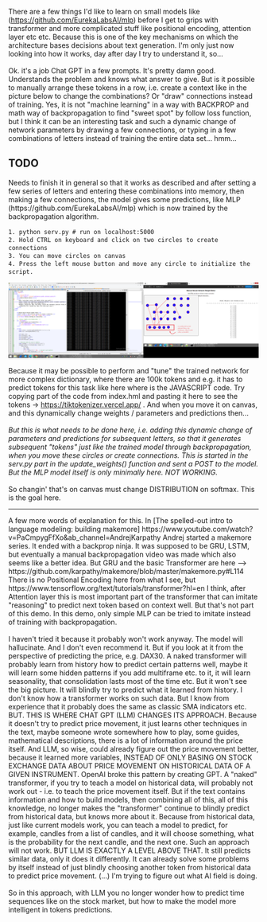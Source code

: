 There are a few things I'd like to learn on small models like (https://github.com/EurekaLabsAI/mlp) before I get to grips with transformer and more complicated stuff like 
positional encoding, attention layer etc etc. Because this is one of the key mechanisms on which the architecture bases decisions 
about text generation. I'm only just now looking into how it works, day after day I try to understand it, so... 
<br /><br />
Ok. it's a job Chat GPT in a few prompts. It's pretty damn good. Understands the problem and knows what answer to give. But is it possible 
to manually arrange these tokens in a row, i.e. create a context like in the picture below to change the combinations? Or "draw" 
connections instead of training. Yes, it is not "machine learning" in a way with BACKPROP and math way of backpropagation to find "sweet spot" by follow loss function, but I think it can be an interesting task and such a dynamic 
change of network parameters by drawing a few connections, or typing in a few combinations of letters instead of training the entire 
data set... hmm...
<h2>TODO</h2>
Needs to finish it in general so that it works as described and after setting a few series of letters and entering these combinations into memory, then making a few connections, 
the model gives some predictions, like MLP (https://github.com/EurekaLabsAI/mlp) which is now trained by the backpropagation algorithm.

```
1. python serv.py # run on localhost:5000
2. Hold CTRL on keyboard and click on two circles to create connections
3. You can move circles on canvas
4. Press the left mouse button and move any circle to initialize the script.
```

![dump](https://github.com/KarolDuracz/scratchpad/blob/main/MachineLearning/ML%20with%20EurekaLabs/25-03-2025%20-%20EurekaLabs%20practice/91%20-%2025-03-2025%20-%20cd.png?raw=true)

Because it may be possible to perform and "tune" the trained network for more complex dictionary, where there are 100k tokens and e.g. it has to predict tokens for this task like here where is the JAVASCRIPT code. Try copying part of the code from index.hml and pasting it here to see the tokens -> https://tiktokenizer.vercel.app/ . And when you move it on canvas, and this dynamically change weights / parameters and predictions then... 
<br /><br />
<i>But this is what needs to be done here, i.e. adding this dynamic change of parameters and predictions for subsequent letters, so that it generates subsequent "tokens" just like the trained model through backpropagation, when you move these circles or create connections. This is started in the serv.py part in the update_weights() function and sent a POST to the model. But the MLP model itself is only minimally here. NOT WORKING.
</i>
<br /><br />
So changin' that's on canvas must change DISTRIBUTION on softmax. This is the goal here.
<hr>
A few more words of explanation for this. In [The spelled-out intro to language modeling: building makemore] https://www.youtube.com/watch?v=PaCmpygFfXo&ab_channel=AndrejKarpathy Andrej started a makemore series. It ended with a backprop ninja. It was supposed to be GRU, LSTM, but eventually a manual backpropagation video was made which also seems like a better idea. But GRU and the basic Transformer are here --> https://github.com/karpathy/makemore/blob/master/makemore.py#L114
There is no Positional Encoding here from what I see, but https://www.tensorflow.org/text/tutorials/transformer?hl=en I think, after Attention layer this is most important part of the transformer that can imitate "reasoning" to predict next token based on context well. But that's not part of this demo. In this demo, only simple MLP can be tried to imitate instead of training with backpropagation.
<br /><br />
I haven't tried it because it probably won't work anyway. The model will hallucinate. And I don't even recommend it. But if you look at it from the perspective of predicting the price, e.g. DAX30. A naked transformer will probably learn from history how to predict certain patterns well, maybe it will learn some hidden patterns if you add multiframe etc. to it, it will learn seasonality, that consolidation lasts most of the time etc. But it won't see the big picture. It will blindly try to predict what it learned from history. I don't know how a transformer works on such data. But I know from experience that it probably does the same as classic SMA indicators etc. BUT. THIS IS WHERE CHAT GPT (LLM) CHANGES ITS APPROACH.  Because it doesn't try to predict price movement, it just learns other techniques in the text, maybe someone wrote somewhere how to play, some guides, mathematical descriptions, there is a lot of information around the price itself. And LLM, so wise, could already figure out the price movement better, because it learned more variables, INSTEAD OF ONLY BASING ON STOCK EXCHANGE DATA ABOUT PRICE MOVEMENT ON HISTORICAL DATA OF A GIVEN INSTRUMENT. OpenAI broke this pattern by creating GPT. A "naked" transformer, if you try to teach a model on historical data, will probably not work out - i.e. to teach the price movement itself. But if the text contains information and how to build models, then combining all of this, all of this knowledge, no longer makes the "transformer" continue to blindly predict from historical data, but knows more about it. Because from historical data, just like current models work, you can teach a model to predict, for example, candles from a list of candles, and it will choose something, what is the probability for the next candle, and the next one. Such an approach will not work. BUT LLM IS EXACTLY A LEVEL ABOVE THAT. It still predicts similar data, only it does it differently. It can already solve some problems by itself instead of just blindly choosing another token from historical data to predict price movement. (...) I'm trying to figure out what AI field is doing.
<br /><br />
So in this approach, with LLM you no longer wonder how to predict time sequences like on the stock market, but how to make the model more intelligent in tokens predictions.

